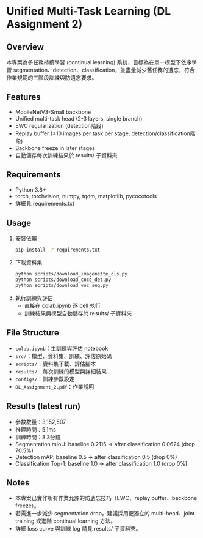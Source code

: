 # Unified Multi-Task Learning (DL Assignment 2)

## Overview

本專案為多任務持續學習 (continual learning) 系統，目標為在單一模型下依序學習 segmentation、detection、classification，並盡量減少舊任務的遺忘，符合作業規範的三階段訓練與防遺忘要求。

## Features

- MobileNetV3-Small backbone
- Unified multi-task head (2-3 layers, single branch)
- EWC regularization (detection階段)
- Replay buffer (≤10 images per task per stage, detection/classification階段)
- Backbone freeze in later stages
- 自動儲存每次訓練結果於 results/ 子資料夾

## Requirements

- Python 3.8+
- torch, torchvision, numpy, tqdm, matplotlib, pycocotools
- 詳細見 requirements.txt

## Usage

1. 安裝依賴
   ```bash
   pip install -r requirements.txt
   ```
2. 下載資料集
   ```bash
   python scripts/download_imagenette_cls.py
   python scripts/download_coco_det.py
   python scripts/download_voc_seg.py
   ```
3. 執行訓練與評估
   - 直接在 colab.ipynb 逐 cell 執行
   - 訓練結果與模型自動儲存於 results/ 子資料夾

## File Structure

- `colab.ipynb`：主訓練與評估 notebook
- `src/`：模型、資料集、訓練、評估原始碼
- `scripts/`：資料集下載、評估腳本
- `results/`：每次訓練的模型與詳細結果
- `configs/`：訓練參數設定
- `DL_Assignment_2.pdf`：作業說明

## Results (latest run)

- 參數數量：3,152,507
- 推理時間：5.1ms
- 訓練時間：8.3分鐘
- Segmentation mIoU: baseline 0.2115 → after classification 0.0624 (drop 70.5%)
- Detection mAP: baseline 0.5 → after classification 0.5 (drop 0%)
- Classification Top-1: baseline 1.0 → after classification 1.0 (drop 0%)

## Notes

- 本專案已實作所有作業允許的防遺忘技巧（EWC、replay buffer、backbone freeze）。
- 若需進一步減少 segmentation drop，建議採用更獨立的 multi-head、joint training 或進階 continual learning 方法。
- 詳細 loss curve 與訓練 log 請見 results/ 子資料夾。